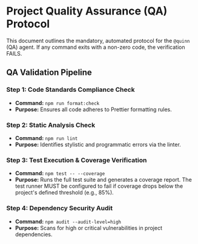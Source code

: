 # Project Quality Assurance (QA) Protocol

This document outlines the mandatory, automated protocol for the `@quinn` (QA) agent. If any command exits with a non-zero code, the verification FAILS.

## QA Validation Pipeline

### Step 1: Code Standards Compliance Check

- **Command:** `npm run format:check`
- **Purpose:** Ensures all code adheres to Prettier formatting rules.

### Step 2: Static Analysis Check

- **Command:** `npm run lint`
- **Purpose:** Identifies stylistic and programmatic errors via the linter.

### Step 3: Test Execution & Coverage Verification

- **Command:** `npm test -- --coverage`
- **Purpose:** Runs the full test suite and generates a coverage report. The test runner MUST be configured to fail if coverage drops below the project's defined threshold (e.g., 85%).

### Step 4: Dependency Security Audit

- **Command:** `npm audit --audit-level=high`
- **Purpose:** Scans for high or critical vulnerabilities in project dependencies.
